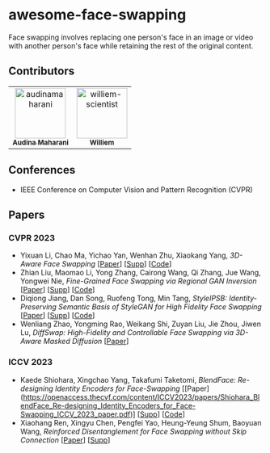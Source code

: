 # awesome-face-swapping
Face swapping involves replacing one person's face in an image or video with another person's face while retaining the rest of the original content.


## Contributors

<!-- readme: collaborators,contributors -start -->
<table>
<tr>
    <td align="center">
        <a href="https://github.com/audinamaharani">
            <img src="https://avatars.githubusercontent.com/u/80523317?v=4" width="100;" alt="audinamaharani"/>
            <br />
            <sub><b>Audina Maharani</b></sub>
        </a>
    </td>
    <td align="center">
        <a href="https://github.com/williem-scientist">
            <img src="https://avatars.githubusercontent.com/u/23333483?v=4" width="100;" alt="williem-scientist"/>
            <br />
            <sub><b>Williem</b></sub>
        </a>
    </td></tr>
</table>
<!-- readme: collaborators,contributors -end -->

## Conferences
- IEEE Conference on Computer Vision and Pattern Recognition (CVPR)

## Papers

### CVPR 2023
* Yixuan Li, Chao Ma, Yichao Yan, Wenhan Zhu, Xiaokang Yang, *3D-Aware Face Swapping* [[Paper](https://openaccess.thecvf.com/content/CVPR2023/papers/Li_3D-Aware_Face_Swapping_CVPR_2023_paper.pdf)] [[Supp](https://openaccess.thecvf.com/content/CVPR2023/supplemental/Li_3D-Aware_Face_Swapping_CVPR_2023_supplemental.pdf)] [[Code](https://github.com/VISION-SJTU/3dSwap)]
* Zhian Liu, Maomao Li, Yong Zhang, Cairong Wang, Qi Zhang, Jue Wang, Yongwei Nie, *Fine-Grained Face Swapping via Regional GAN Inversion* [[Paper](https://openaccess.thecvf.com/content/CVPR2023/papers/Liu_Fine-Grained_Face_Swapping_via_Regional_GAN_Inversion_CVPR_2023_paper.pdf)] [[Supp](https://e4s2022.github.io/files/supp_CR.pdf)] [[Code](https://github.com/e4s2022/e4s)]
* Diqiong Jiang, Dan Song, Ruofeng Tong, Min Tang, *StyleIPSB: Identity-Preserving Semantic Basis of StyleGAN for High Fidelity Face Swapping* [[Paper](https://openaccess.thecvf.com/content/CVPR2023/papers/Jiang_StyleIPSB_Identity-Preserving_Semantic_Basis_of_StyleGAN_for_High_Fidelity_Face_CVPR_2023_paper.pdf)] [[Supp](https://openaccess.thecvf.com/content/CVPR2023/supplemental/Jiang_StyleIPSB_Identity-Preserving_Semantic_CVPR_2023_supplemental.zip)] [[Code](https://github.com/a686432/StyleIPSB)]
* Wenliang Zhao, Yongming Rao, Weikang Shi, Zuyan Liu, Jie Zhou, Jiwen Lu, *DiffSwap: High-Fidelity and Controllable Face Swapping via 3D-Aware Masked Diffusion* [[Paper](https://openaccess.thecvf.com/content/CVPR2023/papers/Zhao_DiffSwap_High-Fidelity_and_Controllable_Face_Swapping_via_3D-Aware_Masked_Diffusion_CVPR_2023_paper.pdf)]

### ICCV 2023
* Kaede Shiohara, Xingchao Yang, Takafumi Taketomi, *BlendFace: Re-designing Identity Encoders for Face-Swapping* [[Paper] (https://openaccess.thecvf.com/content/ICCV2023/papers/Shiohara_BlendFace_Re-designing_Identity_Encoders_for_Face-Swapping_ICCV_2023_paper.pdf)] [[Supp](https://openaccess.thecvf.com/content/ICCV2023/supplemental/Shiohara_BlendFace_Re-designing_Identity_ICCV_2023_supplemental.pdf)] [[Code](https://github.com/mapooon/BlendFace)]
* Xiaohang Ren, Xingyu Chen, Pengfei Yao, Heung-Yeung Shum, Baoyuan Wang, *Reinforced Disentanglement for Face Swapping without Skip Connection* [[Paper](https://openaccess.thecvf.com/content/ICCV2023/papers/Ren_Reinforced_Disentanglement_for_Face_Swapping_without_Skip_Connection_ICCV_2023_paper.pdf)] [[Supp](https://openaccess.thecvf.com/content/ICCV2023/supplemental/Ren_Reinforced_Disentanglement_for_ICCV_2023_supplemental.pdf)]
